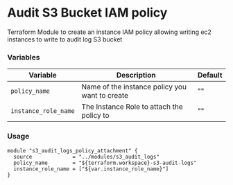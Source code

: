 # Audit S3 Bucket IAM policy

Terraform Module to create an instance IAM policy allowing writing ec2 instances to write to audit log S3 bucket

### Variables

| Variable  | Description      | Default |
| ---------- | ---------------  | ------- |
| `policy_name`     | Name of the instance policy you want to create|   ""  |
| `instance_role_name` | The Instance Role to attach the policy to | "" |



### Usage

```
module "s3_audit_logs_policy_attachment" {
  source             = "../modules/s3_audit_logs"
  policy_name        = "${terraform.workspace}-s3-audit-logs"
  instance_role_name = ["${var.instance_role_name}"]
}
```
